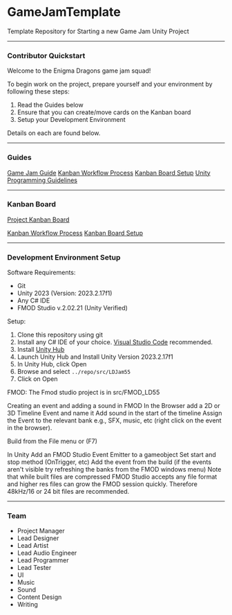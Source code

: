 # GameJamTemplate

Template Repository for Starting a new Game Jam Unity Project

----

### Contributor Quickstart

Welcome to the Enigma Dragons game jam squad! 

To begin work on the project, prepare yourself and your environment by following these steps:
1. Read the Guides below
2. Ensure that you can create/move cards on the Kanban board
3. Setup your Development Environment

Details on each are found below.

----

### Guides

[Game Jam Guide](./guides/game-jam-guide.md)
[Kanban Workflow Process](./guides/kanban-workflow-guide.md)
[Kanban Board Setup](./guides/kanban-board-guide.md)
[Unity Programming Guidelines](./guides/unity-design-guidelines.md)

----

### Kanban Board

[Project Kanban Board](https://zube.io/enigmadragons/ldjam55/w/workspace-1/kanban)

[Kanban Workflow Process](./guides/kanban-workflow-guide.md)
[Kanban Board Setup](./guides/kanban-board-guide.md)

----

### Development Environment Setup

Software Requirements:
- Git
- Unity 2023 (Version: 2023.2.17f1)
- Any C# IDE
- FMOD Studio v.2.02.21 (Unity Verified)

Setup:
1. Clone this repository using git
2. Install any C# IDE of your choice. [Visual Studio Code](https://code.visualstudio.com/) recommended.
3. Install [Unity Hub](https://unity3d.com/get-unity/download)
4. Launch Unity Hub and Install Unity Version 2023.2.17f1
5. In Unity Hub, click Open
6. Browse and select `../repo/src/LDJam55`
7. Click on Open

FMOD: The Fmod studio project is in src/FMOD_LD55

Creating an event and adding a sound in FMOD
In the Browser add a 2D or 3D Timeline Event and name it
Add sound in the start of the timeline
Assign the Event to the relevant bank e.g., SFX, music, etc (right click on the event in the browser). 

Build from the File menu or (F7)

In Unity
Add an FMOD Studio Event Emitter to a gameobject
Set start and stop method (OnTrigger, etc)
Add the event from the build (if the events aren't visible try refreshing the banks from the FMOD windows menu)
Note that while built files are compressed FMOD Studio accepts any file format and higher res files can grow the FMOD session quickly. Therefore 48kHz/16 or 24 bit files are recommended.

----

### Team

- Project Manager
- Lead Designer
- Lead Artist
- Lead Audio Engineer
- Lead Programmer
- Lead Tester
- UI
- Music
- Sound
- Content Design
- Writing
